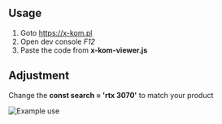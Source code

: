 ## Usage
1. Goto https://x-kom.pl
2. Open dev console *F12*
3. Paste the code from **x-kom-viewer.js**

## Adjustment
Change the **const search = 'rtx 3070'** to match your product

![Example use](https://i.imgur.com/YJ2qTjU.png)